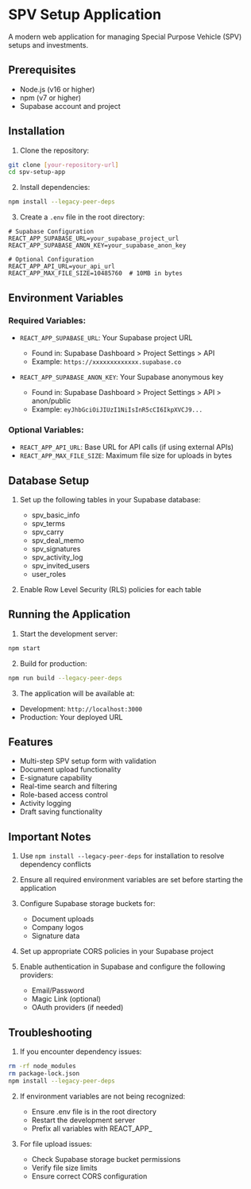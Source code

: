 # SPV Setup Application

A modern web application for managing Special Purpose Vehicle (SPV) setups and investments.

## Prerequisites

- Node.js (v16 or higher)
- npm (v7 or higher)
- Supabase account and project

## Installation

1. Clone the repository:
```bash
git clone [your-repository-url]
cd spv-setup-app
```

2. Install dependencies:
```bash
npm install --legacy-peer-deps
```

3. Create a `.env` file in the root directory:
```env
# Supabase Configuration
REACT_APP_SUPABASE_URL=your_supabase_project_url
REACT_APP_SUPABASE_ANON_KEY=your_supabase_anon_key

# Optional Configuration
REACT_APP_API_URL=your_api_url
REACT_APP_MAX_FILE_SIZE=10485760  # 10MB in bytes
```

## Environment Variables

### Required Variables:
- `REACT_APP_SUPABASE_URL`: Your Supabase project URL
  - Found in: Supabase Dashboard > Project Settings > API
  - Example: `https://xxxxxxxxxxxxx.supabase.co`

- `REACT_APP_SUPABASE_ANON_KEY`: Your Supabase anonymous key
  - Found in: Supabase Dashboard > Project Settings > API > anon/public
  - Example: `eyJhbGciOiJIUzI1NiIsInR5cCI6IkpXVCJ9...`

### Optional Variables:
- `REACT_APP_API_URL`: Base URL for API calls (if using external APIs)
- `REACT_APP_MAX_FILE_SIZE`: Maximum file size for uploads in bytes

## Database Setup

1. Set up the following tables in your Supabase database:
   - spv_basic_info
   - spv_terms
   - spv_carry
   - spv_deal_memo
   - spv_signatures
   - spv_activity_log
   - spv_invited_users
   - user_roles

2. Enable Row Level Security (RLS) policies for each table

## Running the Application

1. Start the development server:
```bash
npm start
```

2. Build for production:
```bash
npm run build --legacy-peer-deps
```

3. The application will be available at:
- Development: `http://localhost:3000`
- Production: Your deployed URL

## Features

- Multi-step SPV setup form with validation
- Document upload functionality
- E-signature capability
- Real-time search and filtering
- Role-based access control
- Activity logging
- Draft saving functionality

## Important Notes

1. Use `npm install --legacy-peer-deps` for installation to resolve dependency conflicts

2. Ensure all required environment variables are set before starting the application

3. Configure Supabase storage buckets for:
   - Document uploads
   - Company logos
   - Signature data

4. Set up appropriate CORS policies in your Supabase project

5. Enable authentication in Supabase and configure the following providers:
   - Email/Password
   - Magic Link (optional)
   - OAuth providers (if needed)

## Troubleshooting

1. If you encounter dependency issues:
```bash
rm -rf node_modules
rm package-lock.json
npm install --legacy-peer-deps
```

2. If environment variables are not being recognized:
   - Ensure .env file is in the root directory
   - Restart the development server
   - Prefix all variables with REACT_APP_

3. For file upload issues:
   - Check Supabase storage bucket permissions
   - Verify file size limits
   - Ensure correct CORS configuration
